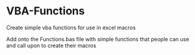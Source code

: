 # VBA-Functions
Create simple vba functions for use in excel macros

Add onto the Functions.bas file with simple functions that people can use and call upon to create their macros
